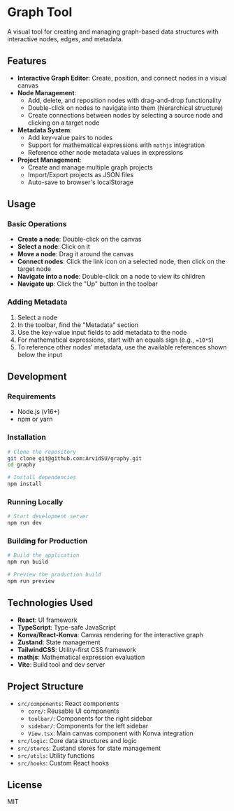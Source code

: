 # Graph Tool

A visual tool for creating and managing graph-based data structures with interactive nodes, edges, and metadata.

## Features

- **Interactive Graph Editor**: Create, position, and connect nodes in a visual canvas
- **Node Management**:
  - Add, delete, and reposition nodes with drag-and-drop functionality
  - Double-click on nodes to navigate into them (hierarchical structure)
  - Create connections between nodes by selecting a source node and clicking on a target node
- **Metadata System**:
  - Add key-value pairs to nodes
  - Support for mathematical expressions with `mathjs` integration
  - Reference other node metadata values in expressions
- **Project Management**:
  - Create and manage multiple graph projects
  - Import/Export projects as JSON files
  - Auto-save to browser's localStorage

## Usage

### Basic Operations

- **Create a node**: Double-click on the canvas
- **Select a node**: Click on it
- **Move a node**: Drag it around the canvas
- **Connect nodes**: Click the link icon on a selected node, then click on the target node
- **Navigate into a node**: Double-click on a node to view its children
- **Navigate up**: Click the "Up" button in the toolbar

### Adding Metadata

1. Select a node
2. In the toolbar, find the "Metadata" section
3. Use the key-value input fields to add metadata to the node
4. For mathematical expressions, start with an equals sign (e.g., `=10*5`)
5. To reference other nodes' metadata, use the available references shown below the input

## Development

### Requirements

- Node.js (v16+)
- npm or yarn

### Installation

```bash
# Clone the repository
git clone git@github.com:ArvidSU/graphy.git
cd graphy

# Install dependencies
npm install
```

### Running Locally

```bash
# Start development server
npm run dev
```

### Building for Production

```bash
# Build the application
npm run build

# Preview the production build
npm run preview
```

## Technologies Used

- **React**: UI framework
- **TypeScript**: Type-safe JavaScript
- **Konva/React-Konva**: Canvas rendering for the interactive graph
- **Zustand**: State management
- **TailwindCSS**: Utility-first CSS framework
- **mathjs**: Mathematical expression evaluation
- **Vite**: Build tool and dev server

## Project Structure

- `src/components`: React components
  - `core/`: Reusable UI components
  - `toolbar/`: Components for the right sidebar
  - `sidebar/`: Components for the left sidebar
  - `View.tsx`: Main canvas component with Konva integration
- `src/logic`: Core data structures and logic
- `src/stores`: Zustand stores for state management
- `src/utils`: Utility functions
- `src/hooks`: Custom React hooks

## License

MIT
